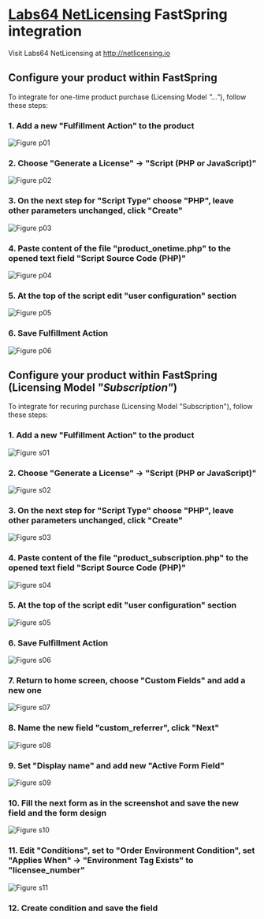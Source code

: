 # [Labs64 NetLicensing](http://netlicensing.io) FastSpring integration

Visit Labs64 NetLicensing at http://netlicensing.io

## Configure your product within FastSpring

To integrate for one-time product purchase (Licensing Model _"..."_), follow these steps:

### 1. Add a new "Fulfillment Action" to the product
![Figure p01](https://raw.githubusercontent.com/Labs64/NetLicensingClient-FastSpring/master/images/p01.png)

### 2. Choose "Generate a License" -> "Script (PHP or JavaScript)"
![Figure p02](https://raw.githubusercontent.com/Labs64/NetLicensingClient-FastSpring/master/images/p02.png)

### 3. On the next step for "Script Type" choose "PHP", leave other parameters unchanged, click "Create"
![Figure p03](https://raw.githubusercontent.com/Labs64/NetLicensingClient-FastSpring/master/images/p03.png)

### 4. Paste content of the file "product_onetime.php" to the opened text field "Script Source Code (PHP)"
![Figure p04](https://raw.githubusercontent.com/Labs64/NetLicensingClient-FastSpring/master/images/p04.png)

### 5. At the top of the script edit "user configuration" section
![Figure p05](https://raw.githubusercontent.com/Labs64/NetLicensingClient-FastSpring/master/images/p05.png)

### 6. Save Fulfillment Action
![Figure p06](https://raw.githubusercontent.com/Labs64/NetLicensingClient-FastSpring/master/images/p06.png)


## Configure your product within FastSpring (Licensing Model _"Subscription"_)

To integrate for recuring purchase (Licensing Model "Subscription"), follow these steps:

### 1. Add a new "Fulfillment Action" to the product
![Figure s01](https://raw.githubusercontent.com/Labs64/NetLicensingClient-FastSpring/master/images/s01.png)

### 2. Choose "Generate a License" -> "Script (PHP or JavaScript)"
![Figure s02](https://raw.githubusercontent.com/Labs64/NetLicensingClient-FastSpring/master/images/s02.png)

### 3. On the next step for "Script Type" choose "PHP", leave other parameters unchanged, click "Create"
![Figure s03](https://raw.githubusercontent.com/Labs64/NetLicensingClient-FastSpring/master/images/s03.png)

### 4. Paste content of the file "product_subscription.php" to the opened text field "Script Source Code (PHP)"
![Figure s04](https://raw.githubusercontent.com/Labs64/NetLicensingClient-FastSpring/master/images/s04.png)

### 5. At the top of the script edit "user configuration" section
![Figure s05](https://raw.githubusercontent.com/Labs64/NetLicensingClient-FastSpring/master/images/s05.png)

### 6. Save Fulfillment Action
![Figure s06](https://raw.githubusercontent.com/Labs64/NetLicensingClient-FastSpring/master/images/s06.png)

### 7. Return to home screen, choose "Custom Fields" and add a new one
![Figure s07](https://raw.githubusercontent.com/Labs64/NetLicensingClient-FastSpring/master/images/s07.png)

### 8. Name the new field "custom_referrer", click "Next"
![Figure s08](https://raw.githubusercontent.com/Labs64/NetLicensingClient-FastSpring/master/images/s08.png)

### 9. Set "Display name" and add new "Active Form Field"
![Figure s09](https://raw.githubusercontent.com/Labs64/NetLicensingClient-FastSpring/master/images/s09.png)

### 10. Fill the next form as in the screenshot and save the new field and the form design
![Figure s10](https://raw.githubusercontent.com/Labs64/NetLicensingClient-FastSpring/master/images/s10.png)

### 11. Edit "Conditions", set to "Order Environment Condition", set "Applies When" -> "Environment Tag Exists" to "licensee_number"
![Figure s11](https://raw.githubusercontent.com/Labs64/NetLicensingClient-FastSpring/master/images/s11.png)

### 12. Create condition and save the field
